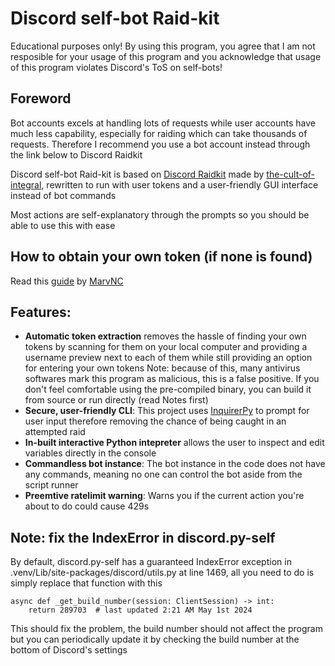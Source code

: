 # Discord self-bot Raid-kit

Educational purposes only!
By using this program, you agree that I am not resposible for your usage of this program and you acknowledge that usage of this program violates Discord's ToS on self-bots!

## Foreword
Bot accounts excels at handling lots of requests while user accounts have much less capability, especially for raiding which can take thousands of requests. Therefore I recommend you use a bot account instead through the link below to Discord Raidkit

Discord self-bot Raid-kit is based on [Discord Raidkit](https://github.com/the-cult-of-integral/discord-raidkit/) made by [the-cult-of-integral](https://github.com/the-cult-of-integral/), rewritten to run with user tokens and a user-friendly GUI interface instead of bot commands

Most actions are self-explanatory through the prompts so you should be able to use this with ease

## How to obtain your own token (if none is found)
Read this [guide](https://gist.github.com/MarvNC/e601f3603df22f36ebd3102c501116c6) by [MarvNC](https://github.com/MarvNC)

## Features:
- **Automatic token extraction** removes the hassle of finding your own tokens by scanning for them on your local computer and providing a username preview next to each of them while still providing an option for entering your own tokens
Note: because of this, many antivirus softwares mark this program as malicious, this is a false positive. If you don't feel comfortable using the pre-compiled binary, you can build it from source or run directly (read Notes first)
- **Secure, user-friendly CLI**: This project uses [InquirerPy](https://github.com/kazhala/InquirerPy) to prompt for user input therefore removing the chance of being caught in an attempted raid
- **In-built interactive Python intepreter** allows the user to inspect and edit variables directly in the console
- **Commandless bot instance**: The bot instance in the code does not have any commands, meaning no one can control the bot aside from the script runner
- **Preemtive ratelimit warning**: Warns you if the current action you're about to do could cause 429s

## Note: fix the IndexError in discord.py-self
By default, discord.py-self has a guaranteed IndexError exception in .venv/Lib/site-packages/discord/utils.py at line 1469, all you need to do is simply replace that function with this
```
async def _get_build_number(session: ClientSession) -> int:
    return 289703  # last updated 2:21 AM May 1st 2024
```
This should fix the problem, the build number should not affect the program but you can periodically update it by checking the build number at the bottom of Discord's settings